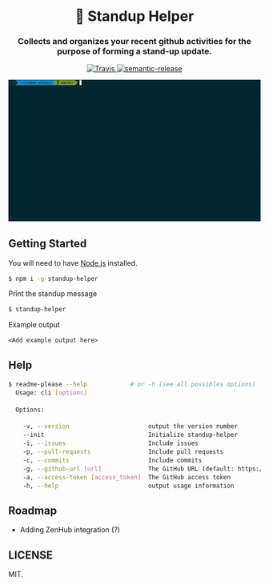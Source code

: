 <h1 align="center" style="border-bottom: none;">🚀 Standup Helper</h1>
<h3 align="center">Collects and organizes your recent github activities for the purpose of forming a stand-up update.
</h3>
<p align="center">
  <a href="http://travis-ci.org/stevengassert94/standup-helper">
    <img alt="Travis" src="https://travis-ci.org/stevengassert94/standup-helper.svg?branch=master">
  </a>
  <a href="#badge">
    <img alt="semantic-release" src="https://img.shields.io/badge/%20%20%F0%9F%93%A6%F0%9F%9A%80-semantic--release-e10079.svg">
  </a>
</p>
</p>

![preview](https://raw.githubusercontent.com/pierrechls/readme-please/master/assets/preview.gif)


## Getting Started

You will need to have [Node.js](https://nodejs.org/en/download/) installed.

```bash
$ npm i -g standup-helper
```

Print the standup message

```bash
$ standup-helper
```

Example output

```
<Add example output here>
```

## Help

```bash
$ readme-please --help            # or -h (see all possibles options)
  Usage: cli [options]

  Options:

    -v, --version                      output the version number
    --init                             Initialize standup-helper
    -i, --issues                       Include issues
    -p, --pull-requests                Include pull requests
    -c, --commits                      Include commits
    -g, --github-url [url]             The GitHub URL (default: https://api.github.com)
    -a, --access-token [access_token]  The GitHub access token
    -h, --help                         output usage information

```

## Roadmap
 * Adding ZenHub integration (?)

## LICENSE
MIT.